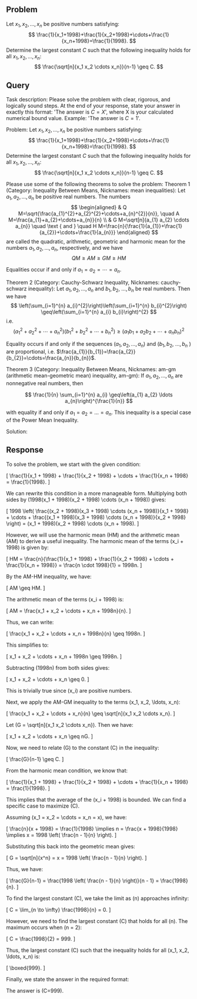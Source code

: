 ## Problem

Let $x_1, x_2, \ldots, x_n$ be positive numbers satisfying:
$$
\frac{1}{x_1+1998}+\frac{1}{x_2+1998}+\cdots+\frac{1}{x_n+1998}=\frac{1}{1998}.
$$
Determine the largest constant $C$ such that the following inequality holds for all $x_1, x_2, \ldots, x_n$:
$$
\frac{\sqrt[n]{x_1 x_2 \cdots x_n}}{n-1} \geq C.
$$

## Query

Task description: Please solve the problem with clear, rigorous, and logically sound steps. At the end of your response, state your answer in exactly this format: 'The answer is $C=X$', where X is your calculated numerical bound value. Example: 'The answer is $C=1$'.

Problem: Let $x_1, x_2, \ldots, x_n$ be positive numbers satisfying:
$$
\frac{1}{x_1+1998}+\frac{1}{x_2+1998}+\cdots+\frac{1}{x_n+1998}=\frac{1}{1998}.
$$
Determine the largest constant $C$ such that the following inequality holds for all $x_1, x_2, \ldots, x_n$:
$$
\frac{\sqrt[n]{x_1 x_2 \cdots x_n}}{n-1} \geq C.
$$

Please use some of the following theorems to solve the problem:
Theorem 1 (Category: Inequality Between Means, Nicknames: mean inequalities): Let $a_{1}, a_{2}, \ldots, a_{n}$ be positive real numbers. The numbers
$$
\begin{aligned}
& Q M=\sqrt{\frac{a_{1}^{2}+a_{2}^{2}+\cdots+a_{n}^{2}}{n}}, \quad A M=\frac{a_{1}+a_{2}+\cdots+a_{n}}{n} \\
& G M=\sqrt[n]{a_{1} a_{2} \cdots a_{n}} \quad \text { and } \quad H M=\frac{n}{\frac{1}{a_{1}}+\frac{1}{a_{2}}+\cdots+\frac{1}{a_{n}}}
\end{aligned}
$$
are called the quadratic, arithmetic, geometric and harmonic mean for the numbers $a_{1}, a_{2}, \ldots, a_{n}$, respectively, and we have
$$
Q M \geq A M \geq G M \geq H M
$$

Equalities occur if and only if $a_{1}=a_{2}=\cdots=a_{n}$.

Theorem 2 (Category: Cauchy-Schwarz Inequality, Nicknames: cauchy-schwarz inequality): Let $a_{1}, a_{2}, \ldots, a_{n}$ and $b_{1}, b_{2}$, $\ldots, b_{n}$ be real numbers. Then we have
$$
\left(\sum_{i=1}^{n} a_{i}^{2}\right)\left(\sum_{i=1}^{n} b_{i}^{2}\right) \geq\left(\sum_{i=1}^{n} a_{i} b_{i}\right)^{2}
$$
i.e.
$$
\left(a_{1}^{2}+a_{2}^{2}+\cdots+a_{n}^{2}\right)\left(b_{1}^{2}+b_{2}^{2}+\cdots+b_{n}^{2}\right) \geq\left(a_{1} b_{1}+a_{2} b_{2}+\cdots+a_{n} b_{n}\right)^{2}
$$

Equality occurs if and only if the sequences $\left(a_{1}, a_{2}, \ldots, a_{n}\right)$ and $\left(b_{1}, b_{2}\right.$, $\ldots, b_{n}$ ) are proportional, i.e. $\frac{a_{1}}{b_{1}}=\frac{a_{2}}{b_{2}}=\cdots=\frac{a_{n}}{b_{n}}$.

Theorem 3 (Category: Inequality Between Means, Nicknames: am-gm (arithmetic mean-geometric mean) inequality, am-gm): If $a_{1}, a_{2}, \ldots, a_{n}$ are nonnegative real numbers, then

$$
\frac{1}{n} \sum_{i=1}^{n} a_{i} \geq\left(a_{1} a_{2} \ldots a_{n}\right)^{\frac{1}{n}}
$$

with equality if and only if $a_{1}=a_{2}=\ldots=a_{n}$. This inequality is a special case of the Power Mean Inequality.

Solution:

## Response

To solve the problem, we start with the given condition:

\[
\frac{1}{x_1 + 1998} + \frac{1}{x_2 + 1998} + \cdots + \frac{1}{x_n + 1998} = \frac{1}{1998}.
\]

We can rewrite this condition in a more manageable form. Multiplying both sides by \(1998(x_1 + 1998)(x_2 + 1998) \cdots (x_n + 1998)\) gives:

\[
1998 \left( \frac{(x_2 + 1998)(x_3 + 1998) \cdots (x_n + 1998)}{x_1 + 1998} + \cdots + \frac{(x_1 + 1998)(x_3 + 1998) \cdots (x_n + 1998)}{x_2 + 1998} \right) = (x_1 + 1998)(x_2 + 1998) \cdots (x_n + 1998).
\]

However, we will use the harmonic mean (HM) and the arithmetic mean (AM) to derive a useful inequality. The harmonic mean of the terms \(x_i + 1998\) is given by:

\[
HM = \frac{n}{\frac{1}{x_1 + 1998} + \frac{1}{x_2 + 1998} + \cdots + \frac{1}{x_n + 1998}} = \frac{n \cdot 1998}{1} = 1998n.
\]

By the AM-HM inequality, we have:

\[
AM \geq HM.
\]

The arithmetic mean of the terms \(x_i + 1998\) is:

\[
AM = \frac{x_1 + x_2 + \cdots + x_n + 1998n}{n}.
\]

Thus, we can write:

\[
\frac{x_1 + x_2 + \cdots + x_n + 1998n}{n} \geq 1998n.
\]

This simplifies to:

\[
x_1 + x_2 + \cdots + x_n + 1998n \geq 1998n.
\]

Subtracting \(1998n\) from both sides gives:

\[
x_1 + x_2 + \cdots + x_n \geq 0.
\]

This is trivially true since \(x_i\) are positive numbers. 

Next, we apply the AM-GM inequality to the terms \(x_1, x_2, \ldots, x_n\):

\[
\frac{x_1 + x_2 + \cdots + x_n}{n} \geq \sqrt[n]{x_1 x_2 \cdots x_n}.
\]

Let \(G = \sqrt[n]{x_1 x_2 \cdots x_n}\). Then we have:

\[
x_1 + x_2 + \cdots + x_n \geq nG.
\]

Now, we need to relate \(G\) to the constant \(C\) in the inequality:

\[
\frac{G}{n-1} \geq C.
\]

From the harmonic mean condition, we know that:

\[
\frac{1}{x_1 + 1998} + \frac{1}{x_2 + 1998} + \cdots + \frac{1}{x_n + 1998} = \frac{1}{1998}.
\]

This implies that the average of the \(x_i + 1998\) is bounded. We can find a specific case to maximize \(C\). 

Assuming \(x_1 = x_2 = \cdots = x_n = x\), we have:

\[
\frac{n}{x + 1998} = \frac{1}{1998} \implies n = \frac{x + 1998}{1998} \implies x = 1998 \left( \frac{n - 1}{n} \right).
\]

Substituting this back into the geometric mean gives:

\[
G = \sqrt[n]{x^n} = x = 1998 \left( \frac{n - 1}{n} \right).
\]

Thus, we have:

\[
\frac{G}{n-1} = \frac{1998 \left( \frac{n - 1}{n} \right)}{n - 1} = \frac{1998}{n}.
\]

To find the largest constant \(C\), we take the limit as \(n\) approaches infinity:

\[
C = \lim_{n \to \infty} \frac{1998}{n} = 0.
\]

However, we need to find the largest constant \(C\) that holds for all \(n\). The maximum occurs when \(n = 2\):

\[
C = \frac{1998}{2} = 999.
\]

Thus, the largest constant \(C\) such that the inequality holds for all \(x_1, x_2, \ldots, x_n\) is:

\[
\boxed{999}.
\]

Finally, we state the answer in the required format:

The answer is \(C=999\).